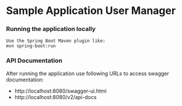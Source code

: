 # Sample Application User Manager

### Running the application locally
	Use the Spring Boot Maven plugin like:
	mvn spring-boot:run

### API Documentation

After running the application use following URLs to access swagger documentation:

* http://localhost:8080/swagger-ui.html
* http://localhost:8080/v2/api-docs


